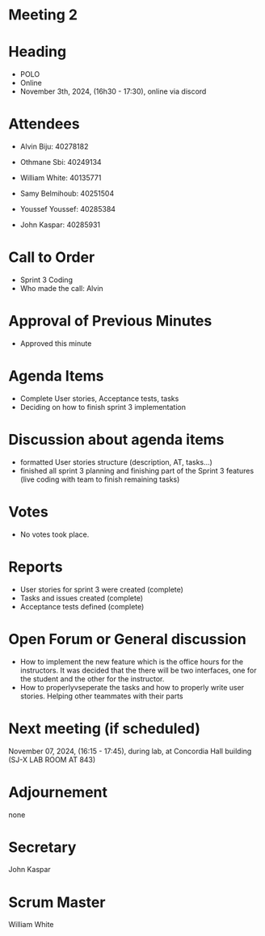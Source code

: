 # Meeting 2
# Heading

- POLO
- Online
- November 3th, 2024,  (16h30 - 17:30), online via discord
  
# Attendees

- Alvin Biju: 40278182

- Othmane Sbi: 40249134

- William White: 40135771

- Samy Belmihoub: 40251504

- Youssef Youssef: 40285384

- John Kaspar: 40285931

# Call to Order


- Sprint 3 Coding
- Who made the call: Alvin
  
# Approval of Previous Minutes

- Approved this minute
  
# Agenda Items

- Complete User stories, Acceptance tests, tasks
- Deciding on how to finish sprint 3 implementation



# Discussion about agenda items

- formatted User stories structure (description, AT, tasks...)
- finished all sprint 3 planning and finishing part of the Sprint 3 features (live coding with team to finish remaining tasks)

  
# Votes

- No votes took place.
  
# Reports

- User stories for sprint 3 were created (complete)
- Tasks and issues created (complete)
- Acceptance tests defined (complete)
  
# Open Forum or General discussion

- How to implement the new feature which is the office hours for the instructors. It was decided that the there will be two interfaces, one for the student and the other for the instructor.
- How to properlyvseperate the tasks and how to properly write user stories. Helping other teammates with their parts
  
# Next meeting (if scheduled)

 November 07, 2024,  (16:15 - 17:45), during lab, at Concordia Hall building (SJ-X LAB ROOM AT 843)

# Adjournement
none

# Secretary
John Kaspar

# Scrum Master
William White





